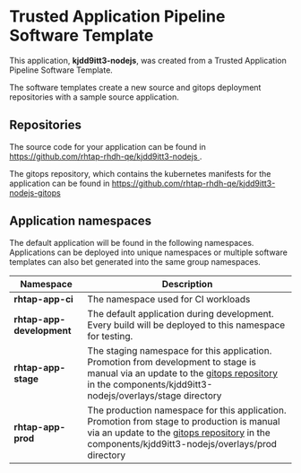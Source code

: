 # Trusted Application Pipeline Software Template

This application, **kjdd9itt3-nodejs**, was created from a Trusted Application Pipeline Software Template.

The software templates create a new source and gitops deployment repositories with a sample source application. 

## Repositories

The source code for your application can be found in [https://github.com/rhtap-rhdh-qe/kjdd9itt3-nodejs ](https://github.com/rhtap-rhdh-qe/kjdd9itt3-nodejs ).
 
The gitops repository, which contains the kubernetes manifests for the application can be found in 
[https://github.com/rhtap-rhdh-qe/kjdd9itt3-nodejs-gitops ](https://github.com/rhtap-rhdh-qe/kjdd9itt3-nodejs-gitops ) 

## Application namespaces 

The default application will be found in the following namespaces. Applications can be deployed into unique namespaces or multiple software templates can also bet generated into the same group namespaces.  

|  Namespace   |  Description   |  
| -------- | -------- |
| **rhtap-app-ci** | The namespace used for CI workloads |
| **rhtap-app-development** | The default application during development. Every build will be deployed to this namespace for testing. |
| **rhtap-app-stage** | The staging namespace for this application. Promotion from development to stage is manual via an update to the [gitops repository](https://github.com/rhtap-rhdh-qe/kjdd9itt3-nodejs-gitops ) in the components/kjdd9itt3-nodejs/overlays/stage directory |
| **rhtap-app-prod** | The production namespace for this application. Promotion from stage to production is manual via an update to the [gitops repository](https://github.com/rhtap-rhdh-qe/kjdd9itt3-nodejs-gitops ) in the components/kjdd9itt3-nodejs/overlays/prod directory |